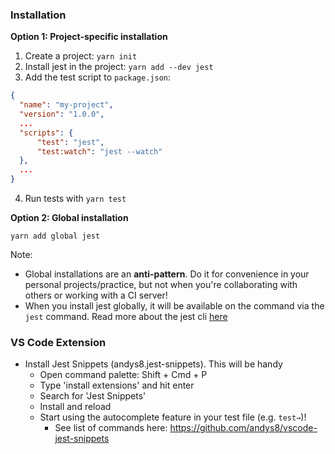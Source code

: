 ### Installation

**Option 1: Project-specific installation**

1. Create a project: `yarn init`
2. Install jest in the project: `yarn add --dev jest`
3. Add the test script to `package.json`:

```json
{
  "name": "my-project",
  "version": "1.0.0",
  ...
  "scripts": {
      "test": "jest",     
      "test:watch": "jest --watch"
  },
  ...
}
```

4. Run tests with `yarn test`

**Option 2: Global installation**

```
yarn add global jest
```

Note:

* Global installations are an **anti-pattern**. Do it for convenience in your personal projects/practice, but not when you're collaborating with others or working with a CI server!
* When you install jest globally, it will be available on the command via the `jest` command. Read more about the jest cli [here](https://facebook.github.io/jest/docs/en/cli.html)

### VS Code Extension
- Install Jest Snippets (andys8.jest-snippets). This will be handy 
  - Open command palette: Shift + Cmd + P
  - Type 'install extensions' and hit enter
  - Search for 'Jest Snippets'
  - Install and reload
  - Start using the autocomplete feature in your test file (e.g. `test→`)!
    - See list of commands here: https://github.com/andys8/vscode-jest-snippets 